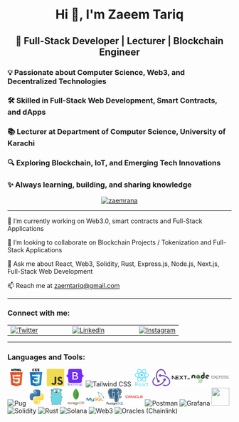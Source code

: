 <h1 align="center">Hi 👋, I'm Zaeem Tariq</h1>
<h2 align="center">🚀 Full-Stack Developer | Lecturer | Blockchain Engineer </h2>
<h3>💡 Passionate about Computer Science, Web3, and Decentralized Technologies </h3>
<h3>🛠️ Skilled in Full-Stack Web Development, Smart Contracts, and dApps</h3>
<h3>📚 Lecturer at Department of Computer Science, University of Karachi</h3>
<h3>🔍 Exploring Blockchain, IoT, and Emerging Tech Innovations</h3>
<h3>✨ Always learning, building, and sharing knowledge</h3>

<p align="center">
  <a href="https://twitter.com/zaemrana" target="_blank">
    <img src="https://img.shields.io/twitter/follow/zaemrana?logo=twitter&style=for-the-badge" alt="zaemrana" />
  </a>
</p>

---

🔭 I’m currently working on Web3.0, smart contracts and Full-Stack Applications

👯 I’m looking to collaborate on Blockchain Projects / Tokenization and Full-Stack Applications

💬 Ask me about React, Web3, Solidity, Rust, Express.js, Node.js, Next.js, Full-Stack Web Development

📫 Reach me at zaemtariq@gmail.com

---


### Connect with me:

<p align="center">
  <table align="center">
    <tr>
      <td>
        <a href="https://twitter.com/zaemrana" target="_blank">
          <img src="https://raw.githubusercontent.com/rahuldkjain/github-profile-readme-generator/master/src/images/icons/Social/twitter.svg" alt="Twitter" width="30" height="30">
        </a>
      </td>
      <td width="50">
        </td>
      <td>
        <a href="https://www.linkedin.com/in/zaemtariq/" target="_blank">
          <img src="https://raw.githubusercontent.com/rahuldkjain/github-profile-readme-generator/master/src/images/icons/Social/linked-in-alt.svg" alt="LinkedIn" width="30" height="30">
        </a>
      </td>
      <td width="50">
        </td>
      <td>
        <a href="https://www.instagram.com/zaem_rana" target="_blank">
          <img src="https://raw.githubusercontent.com/rahuldkjain/github-profile-readme-generator/master/src/images/icons/Social/instagram.svg" alt="Instagram" width="30" height="30">
        </a>
      </td>
    </tr>
  </table>
</p>


---

<h3 align="left">Languages and Tools:</h3>
<p align="left">
  <!-- Web Dev -->
  <img src="https://raw.githubusercontent.com/devicons/devicon/master/icons/html5/html5-original-wordmark.svg" alt="HTML5" width="40" height="40"/>
  <img src="https://raw.githubusercontent.com/devicons/devicon/master/icons/css3/css3-original-wordmark.svg" alt="CSS3" width="40" height="40"/>
  <img src="https://raw.githubusercontent.com/devicons/devicon/master/icons/javascript/javascript-original.svg" alt="JavaScript" width="40" height="40"/>
  <img src="https://raw.githubusercontent.com/devicons/devicon/master/icons/bootstrap/bootstrap-plain-wordmark.svg" alt="Bootstrap" width="40" height="40"/>
  <img src="https://www.vectorlogo.zone/logos/tailwindcss/tailwindcss-icon.svg" alt="Tailwind CSS" width="40" height="40"/>
  <img src="https://raw.githubusercontent.com/devicons/devicon/master/icons/react/react-original-wordmark.svg" alt="React" width="40" height="40"/>
  <img src="https://raw.githubusercontent.com/devicons/devicon/master/icons/redux/redux-original.svg" alt="Redux" width="40" height="40"/>
  <img src="https://raw.githubusercontent.com/devicons/devicon/master/icons/nextjs/nextjs-original-wordmark.svg" alt="Next.js" width="40" height="40"/>

  <!-- Backend -->
  <img src="https://raw.githubusercontent.com/devicons/devicon/master/icons/nodejs/nodejs-original-wordmark.svg" alt="Node.js" width="40" height="40"/>
  <img src="https://raw.githubusercontent.com/devicons/devicon/master/icons/express/express-original-wordmark.svg" alt="Express.js" width="40" height="40"/>
  <img src="https://cdn.worldvectorlogo.com/logos/pug.svg" alt="Pug" width="40" height="40"/>
  <img src="https://raw.githubusercontent.com/devicons/devicon/master/icons/python/python-original.svg" alt="Python" width="40" height="40"/>
  <img src="https://raw.githubusercontent.com/devicons/devicon/master/icons/go/go-original.svg" alt="Golang" width="40" height="40"/>

  <!-- Databases -->
  <img src="https://raw.githubusercontent.com/devicons/devicon/master/icons/mongodb/mongodb-original-wordmark.svg" alt="MongoDB" width="40" height="40"/>
  <img src="https://raw.githubusercontent.com/devicons/devicon/master/icons/mysql/mysql-original-wordmark.svg" alt="MySQL" width="40" height="40"/>
  <img src="https://raw.githubusercontent.com/devicons/devicon/master/icons/postgresql/postgresql-original-wordmark.svg" alt="PostgreSQL" width="40" height="40"/>
  <img src="https://raw.githubusercontent.com/devicons/devicon/master/icons/oracle/oracle-original.svg" alt="Oracle" width="40" height="40"/>

  <!-- Tools -->
  <img src="https://www.vectorlogo.zone/logos/getpostman/getpostman-icon.svg" alt="Postman" width="40" height="40"/>
  <img src="https://www.vectorlogo.zone/logos/grafana/grafana-icon.svg" alt="Grafana" width="40" height="40"/>

  <!-- Blockchain -->
<img src="https://www.vectorlogo.zone/logos/ethereum/ethereum-icon.svg" width="40" height="40"/>
<img src="https://cdn.jsdelivr.net/gh/devicons/devicon@latest/icons/solidity/solidity-original.svg" alt="Solidity" width="40" height="40"/>
<img src="https://cdn.jsdelivr.net/gh/devicons/devicon@latest/icons/rust/rust-original.svg" alt="Rust" width="40" height="40"/>
<img src="https://unpkg.com/@cryptologos/cryptocurrencies@1.0.1/logos/solana-sol-logo.svg" alt="Solana" width="40" height="40"/>
<img src="https://unpkg.com/@cryptologos/cryptocurrencies@1.0.1/logos/web3js.svg" alt="Web3" width="40" height="40"/>
<img src="https://cryptologos.cc/logos/chainlink-link-logo.svg" alt="Oracles (Chainlink)" width="40" height="40"/>
</p>
